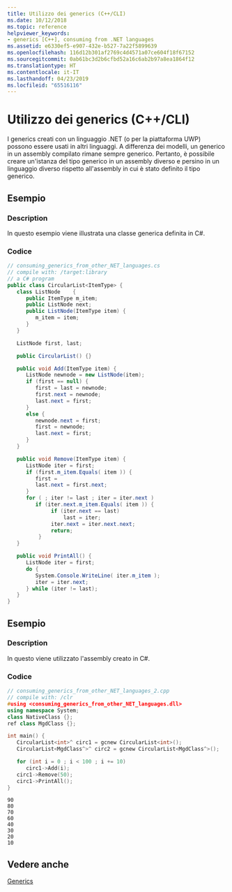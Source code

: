 ```yaml
---
title: Utilizzo dei generics (C++/CLI)
ms.date: 10/12/2018
ms.topic: reference
helpviewer_keywords:
- generics [C++], consuming from .NET languages
ms.assetid: e6330ef5-e907-432e-b527-7a22f5899639
ms.openlocfilehash: 116d12b301af2769c4d4571a07ce604f18f67152
ms.sourcegitcommit: 0ab61bc3d2b6cfbd52a16c6ab2b97a8ea1864f12
ms.translationtype: HT
ms.contentlocale: it-IT
ms.lasthandoff: 04/23/2019
ms.locfileid: "65516116"
---
```

# <a name="consuming-generics-ccli"></a>Utilizzo dei generics (C++/CLI)

I generics creati con un linguaggio .NET (o per la piattaforma UWP) possono essere usati in altri linguaggi. A differenza dei modelli, un generico in un assembly compilato rimane sempre generico. Pertanto, è possibile creare un'istanza del tipo generico in un assembly diverso e persino in un linguaggio diverso rispetto all'assembly in cui è stato definito il tipo generico.

## <a name="example"></a>Esempio

### <a name="description"></a>Description

In questo esempio viene illustrata una classe generica definita in C#.

### <a name="code"></a>Codice

```cs
// consuming_generics_from_other_NET_languages.cs
// compile with: /target:library
// a C# program
public class CircularList<ItemType> {
   class ListNode    {
      public ItemType m_item;
      public ListNode next;
      public ListNode(ItemType item) {
         m_item = item;
      }
   }

   ListNode first, last;

   public CircularList() {}

   public void Add(ItemType item) {
      ListNode newnode = new ListNode(item);
      if (first == null) {
         first = last = newnode;
         first.next = newnode;
         last.next = first;
      }
      else {
         newnode.next = first;
         first = newnode;
         last.next = first;
      }
   }

   public void Remove(ItemType item) {
      ListNode iter = first;
      if (first.m_item.Equals( item )) {
         first =
         last.next = first.next;
      }
      for ( ; iter != last ; iter = iter.next )
         if (iter.next.m_item.Equals( item )) {
              if (iter.next == last)
                  last = iter;
              iter.next = iter.next.next;
              return;
          }
   }

   public void PrintAll() {
      ListNode iter = first;
      do {
         System.Console.WriteLine( iter.m_item );
         iter = iter.next;
      } while (iter != last);
   }
}
```

## <a name="example"></a>Esempio

### <a name="description"></a>Description

In questo viene utilizzato l'assembly creato in C#.

### <a name="code"></a>Codice

```cpp
// consuming_generics_from_other_NET_languages_2.cpp
// compile with: /clr
#using <consuming_generics_from_other_NET_languages.dll>
using namespace System;
class NativeClass {};
ref class MgdClass {};

int main() {
   CircularList<int>^ circ1 = gcnew CircularList<int>();
   CircularList<MgdClass^>^ circ2 = gcnew CircularList<MgdClass^>();

   for (int i = 0 ; i < 100 ; i += 10)
      circ1->Add(i);
   circ1->Remove(50);
   circ1->PrintAll();
}
```

```Output
90
80
70
60
40
30
20
10
```

## <a name="see-also"></a>Vedere anche

[Generics](generics-cpp-component-extensions.md)